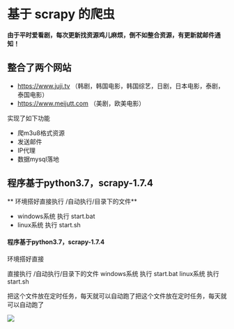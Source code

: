 # 基于 scrapy 的爬虫

**由于平时爱看剧，每次更新找资源鸡儿麻烦，倒不如整合资源，有更新就邮件通知！**



## 整合了两个网站

- https://www.juji.tv  （韩剧，韩国电影，韩国综艺，日剧，日本电影，泰剧，泰国电影）
- https://www.meijutt.com	（美剧，欧美电影）



实现了如下功能
- 爬m3u8格式资源
- 发送邮件
- IP代理
- 数据mysql落地



## 程序基于python3.7，scrapy-1.7.4


** 环境搭好直接执行  /自动执行/目录下的文件**


- windows系统  执行  start.bat
- linux系统    执行  start.sh

#### 程序基于python3.7，scrapy-1.7.4


环境搭好直接

直接执行  /自动执行/目录下的文件
windows系统  执行  start.bat
linux系统    执行  start.sh

把这个文件放在定时任务，每天就可以自动跑了把这个文件放在定时任务，每天就可以自动跑了




![](http://blog.maomingxqw.cn/images/text/pachongd.png)